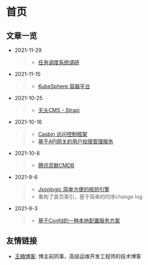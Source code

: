 # 首页

## 文章一览

* 2021-11-29
  > * [任务调度系统调研](业务方案/任务调度/task_scheduling.md)
* 2021-11-15
  > * [KubeSphere 容器平台](tech_tutorial/虚拟化/kubesphere.md)
* 2021-10-25
  > * [无头CMS - Strapi](业务方案/内容管理/headless-cms.md) 
* 2021-10-16
  > * [Casbin 访问控制框架](业务方案/权限管控/casbin.md)
  > * [基于API网关的用户权限管理服务](业务方案/权限管控/api_gateway_auth.md)
* 2021-10-8
  > * [腾讯蓝鲸CMDB](业务方案/配置管理/bk_cmdb.md)
* 2021-9-6
  > * [Jsonlogic 简单方便的规则引擎](tech_tutorial/workflow/jsonlogic.md)
  > * 重构了首页索引，基于简单的时序change log
* 2021-9-3
  > * [基于Confd的一种本地配置服务方案](业务方案/配置管理/基于confd的本地服务配置管理.md)

## 友情链接

* [王楠博客](https://vinnywang.com/): 博主前同事，高级运维开发工程师的技术博客
